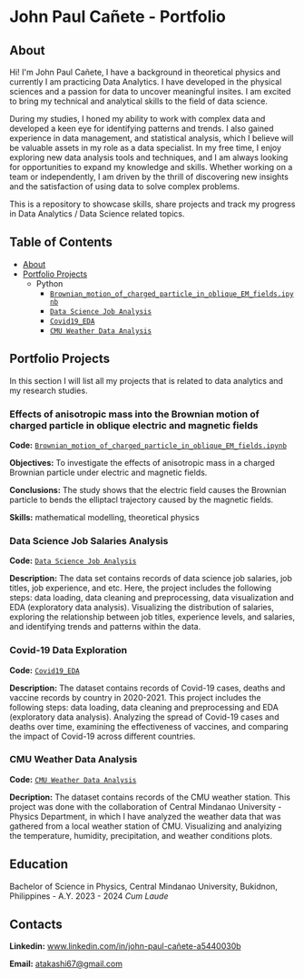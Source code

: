 # John Paul Cañete - Portfolio
## About
Hi! I'm John Paul Cañete, I have a background in theoretical physics and currently I am practicing Data Analytics. I have developed in the physical sciences and a passion for data to uncover meaningful insites. I am excited to bring my technical and analytical skills to the field of data science. 

During my studies, I honed my ability to work with complex data and developed a keen eye for identifying patterns and trends. I also gained experience in data management, and statistical analysis, which I believe will be valuable assets in my role as a data specialist. In my free time, I enjoy exploring new data analysis tools and techniques, and I am always looking for opportunities to expand my knowledge and skills. Whether working on a team or independently, I am driven by the thrill of discovering new insights and the satisfaction of using data to solve complex problems.

This is a repository to showcase skills, share projects and track my progress in Data Analytics / Data Science related topics.

## Table of Contents
- [About](https://github.com/tiannaparris/Data-Analysis-Portfolio/blob/main/README.md#about)
- [Portfolio Projects](https://github.com/tiannaparris/Data-Analysis-Portfolio/blob/main/README.md#portfolio-projects)
  - Python 
    - [`Brownian_motion_of_charged_particle_in_oblique_EM_fields.ipynb`](https://github.com/yhwach04/Portfolio/blob/main/Brownian_motion_of_charged_particle_in_oblique_EM_fields.ipynb)
    - [`Data Science Job Analysis`](https://github.com/yhwach04/Portfolio/blob/main/datascience-eda.ipynb)
    - [`Covid19_EDA`](https://github.com/yhwach04/Portfolio/blob/main/covid19-eda.ipynb)
    - [`CMU Weather Data Analysis`](https://github.com/yhwach04/Portfolio/blob/main/Weather_Data_Analysis.ipynb)

## Portfolio Projects
In this section I will list all my projects that is related to data analytics and my research studies.

### Effects of anisotropic mass into the Brownian motion of charged particle in oblique electric and magnetic fields
**Code:** [`Brownian_motion_of_charged_particle_in_oblique_EM_fields.ipynb`](https://github.com/yhwach04/Portfolio/blob/main/Brownian_motion_of_charged_particle_in_oblique_EM_fields.ipynb)

**Objectives:** To investigate the effects of anisotropic mass in a charged Brownian particle under electric and magnetic fields.

**Conclusions:** The study shows that the electric field causes the Brownian particle to bends the elliptacl trajectory caused by the magnetic fields.

**Skills:** mathematical modelling, theoretical physics

### Data Science Job Salaries Analysis

**Code:** [`Data Science Job Analysis`](https://github.com/yhwach04/Portfolio/blob/main/datascience-eda.ipynb)

**Description:** The data set contains records of data science job salaries, job titles, job experience, and etc. Here, the project includes the following steps: data loading, data cleaning and preprocessing, data visualization and EDA (exploratory data analysis). Visualizing the distribution of salaries, exploring the relationship between job titles, experience levels, and salaries, and identifying trends and patterns within the data.
 
### Covid-19 Data Exploration

**Code:** [`Covid19_EDA`](https://github.com/yhwach04/Portfolio/blob/main/covid19-eda.ipynb)

**Description:** The dataset contains records of Covid-19 cases, deaths and vaccine records by country in 2020-2021. This project includes the following steps: data loading, data cleaning and preprocessing and EDA (exploratory data analysis). Analyzing the spread of Covid-19 cases and deaths over time, examining the effectiveness of vaccines, and comparing the impact of Covid-19 across different countries.

 ### CMU Weather Data Analysis

 **Code:** [`CMU Weather Data Analysis`](https://github.com/yhwach04/Portfolio/blob/main/Weather_Data_Analysis.ipynb)

 **Decription:** The dataset contains records of the CMU weather station. This project was done with the collaboration of Central Mindanao University - Physics Department, in which I have analyzed the weather data that was gathered from a local weather station of CMU. Visualizing and analyizing the temperature, humidity, precipitation, and weather conditions plots.

## Education

Bachelor of Science in Physics, Central Mindanao University, Bukidnon, Philippines - A.Y. 2023 - 2024
_Cum Laude_

## Contacts

**Linkedin:** www.linkedin.com/in/john-paul-cañete-a5440030b

**Email:** atakashi67@gmail.com
